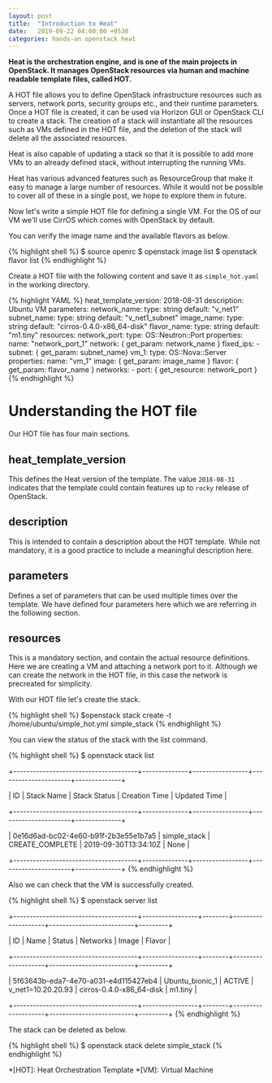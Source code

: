 ```yaml
---
layout: post
title:  "Introduction to Heat"
date:   2019-09-22 04:00:00 +0530
categories: hands-on openstack heat
---
```


**Heat is the orchestration engine, and is one of the main projects in OpenStack. It manages OpenStack resources via human and machine readable template files, called HOT.** 

A HOT file allows you to define OpenStack infrastructure resources such as servers, network ports, security groups etc., and their runtime parameters. Once a HOT file is created, it can be used via Horizon GUI or OpenStack CLI to create a stack. The creation of a stack will instantiate all the resources such as VMs defined in the HOT file, and the deletion of the stack will delete all the associated resources. 

Heat is also capable of updating a stack so that it is possible to add more VMs to an already defined stack, without interrupting the running VMs. 

Heat has various advanced features such as ResourceGroup that make it easy to manage a large number of resources. While it would not be possible to cover all of these in a single post, we hope to explore them in future. 

Now let's write a simple HOT file for defining a single VM. For the OS of our VM we'll use CirrOS which comes with OpenStack by default.  

You can verify the image name and the available flavors as below. 

{% highlight shell %} 
$ source openrc 
$ openstack image list 
$ openstack flavor list 
{% endhighlight %} 
 

Create a HOT file with the following content and save it as `simple_hot.yaml` in the working directory. 

{% highlight YAML %} 
heat_template_version: 2018-08-31 
description: Ubuntu VM 
parameters: 
    network_name: 
        type: string 
        default: "v_net1" 
    subnet_name: 
        type: string 
        default: "v_net1_subnet" 
    image_name: 
        type: string 
        default: "cirros-0.4.0-x86_64-disk" 
    flavor_name: 
        type: string 
        default: "m1.tiny" 
resources: 
    network_port: 
        type: OS::Neutron::Port 
        properties: 
            name: "network_port_1" 
            network: { get_param: network_name } 
            fixed_ips: 
                - subnet: { get_param: subnet_name} 
    vm_1: 
        type: OS::Nova::Server 
        properties: 
            name: "vm_1" 
            image: { get_param: image_name } 
            flavor: { get_param: flavor_name } 
            networks: 
                - port: { get_resource: network_port } 
{% endhighlight %} 

# Understanding the HOT file 

Our HOT file has four main sections. 

## heat_template_version 

This defines the Heat version of the template. The value `2018-08-31` indicates that the template could contain features up to `rocky` release of OpenStack. 

## description 

This is intended to contain a description about the HOT template. While not mandatory, it is a good practice to include a meaningful description here. 

## parameters 

Defines a set of parameters that can be used multiple times over the template. We have defined four parameters here which we are referring in the following section. 

## resources 

This is a mandatory section, and contain the actual resource definitions. Here we are creating a VM and attaching a network port to it. Although we can create the network in the HOT file, in this case the network is precreated for simplicity. 

With our HOT file let's create the stack. 

{% highlight shell %} 
$openstack stack create -t /home/ubuntu/simple_hot.yml simple_stack 
{% endhighlight %} 

You can view the status of the stack with the list command. 

{% highlight shell %} 
$ openstack stack list 

+--------------------------------------+--------------+-----------------+----------------------+--------------+ 

| ID                                   | Stack Name   | Stack Status    | Creation Time        | Updated Time | 

+--------------------------------------+--------------+-----------------+----------------------+--------------+ 

| 0e16d6ad-bc02-4e60-b91f-2b3e55e1b7a5 | simple_stack | CREATE_COMPLETE | 2019-09-30T13:34:10Z | None         | 

+--------------------------------------+--------------+-----------------+----------------------+--------------+ 
{% endhighlight %} 
 

Also we can check that the VM is successfully created. 

{% highlight shell %} 
$ openstack server list 

+--------------------------------------+-----------------+--------+--------------------+--------------------------+---------+ 

| ID                                   | Name            | Status | Networks           | Image                    | Flavor  | 

+--------------------------------------+-----------------+--------+--------------------+--------------------------+---------+ 

| 5f63643b-eda7-4e70-a031-e4d115427eb4 | Ubuntu_bionic_1 | ACTIVE | v_net1=10.20.20.93 | cirros-0.4.0-x86_64-disk | m1.tiny | 

+--------------------------------------+-----------------+--------+--------------------+--------------------------+---------+ 
{% endhighlight %} 

The stack can be deleted as below. 

{% highlight shell %} 
$ openstack stack delete simple_stack 
{% endhighlight %} 

*[HOT]: Heat Orchestration Template 
*[VM]: Virtual Machine 

[openstack]: https://www.openstack.org/ 
